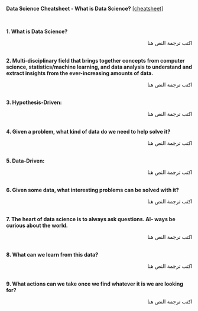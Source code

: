 **Data Science Cheatsheet - What is Data Science?** [[cheatsheet]](https://github.com/ml874/Data-Science-Cheatsheet/blob/master/data-science-cheatsheet.pdf)

<br>

**1. What is Data Science?**
<div dir="rtl">
اكتب ترجمة النص هنا
</div>
<br>

**2. Multi-disciplinary field that brings together concepts from computer science, statistics/machine learning, and data analysis to understand and extract insights from the ever-increasing amounts of data.**
<div dir="rtl">
اكتب ترجمة النص هنا
</div>
<br>

**3. Hypothesis-Driven:**
<div dir="rtl">
اكتب ترجمة النص هنا
</div>
<br>

**4. Given a problem, what kind of data do we need to help solve it?**
<div dir="rtl">
اكتب ترجمة النص هنا
</div>
<br>

**5. Data-Driven:**
<div dir="rtl">
اكتب ترجمة النص هنا
</div>
<br>

**6. Given some data, what interesting problems can be solved with it?**
<div dir="rtl">
اكتب ترجمة النص هنا
</div>
<br>

**7. The heart of data science is to always ask questions. Al- ways be curious about the world.**
<div dir="rtl">
اكتب ترجمة النص هنا
</div>
<br>

**8. What can we learn from this data?**
<div dir="rtl">
اكتب ترجمة النص هنا
</div>
<br>

**9. What actions can we take once we find whatever it is we are looking for?**
<div dir="rtl">
اكتب ترجمة النص هنا
</div>
<br>